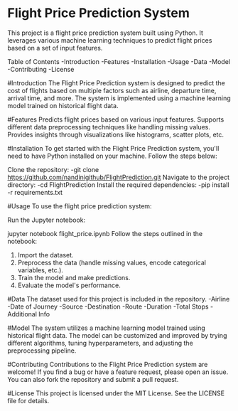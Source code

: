 # Flight Price Prediction System

This project is a flight price prediction system built using Python. It leverages various machine learning techniques to predict flight prices based on a set of input features.

Table of Contents
-Introduction
-Features
-Installation
-Usage
-Data
-Model
-Contributing
-License


#Introduction
The Flight Price Prediction system is designed to predict the cost of flights based on multiple factors such as airline, departure time, arrival time, and more. The system is implemented using a machine learning model trained on historical flight data.

#Features
Predicts flight prices based on various input features.
Supports different data preprocessing techniques like handling missing values.
Provides insights through visualizations like histograms, scatter plots, etc.

#Installation
To get started with the Flight Price Prediction system, you'll need to have Python installed on your machine. Follow the steps below:

Clone the repository:
-git clone https://github.com/nandinigithub/FlightPrediction.git
Navigate to the project directory:
-cd FlightPrediction
Install the required dependencies:
-pip install -r requirements.txt

#Usage
To use the flight price prediction system:

Run the Jupyter notebook:

jupyter notebook flight_price.ipynb
Follow the steps outlined in the notebook:
1. Import the dataset.
2. Preprocess the data (handle missing values, encode categorical variables, etc.).
3. Train the model and make predictions.
4. Evaluate the model's performance.


#Data
The dataset used for this project is included in the repository. 
-Airline
-Date of Journey
-Source
-Destination
-Route
-Duration
-Total Stops
-Additional Info


#Model
The system utilizes a machine learning model trained using historical flight data. The model can be customized and improved by trying different algorithms, tuning hyperparameters, and adjusting the preprocessing pipeline.

#Contributing
Contributions to the Flight Price Prediction system are welcome! If you find a bug or have a feature request, please open an issue. You can also fork the repository and submit a pull request.

#License
This project is licensed under the MIT License. See the LICENSE file for details.

